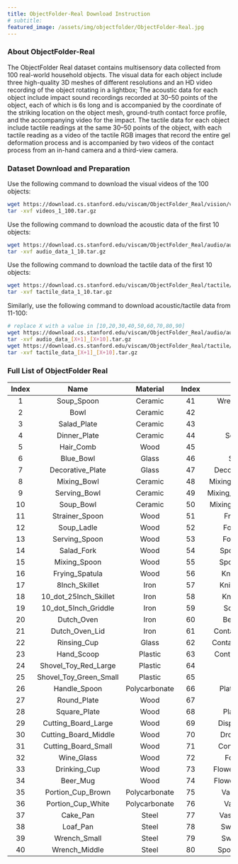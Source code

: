 ```yaml
---
title: ObjectFolder-Real Download Instruction
# subtitle: 
featured_image: /assets/img/objectfolder/ObjectFolder-Real.jpg
---
```


### About ObjectFolder-Real
The ObjectFolder Real dataset contains multisensory data collected from 100 real-world household objects. The visual data for each object include three high-quality 3D meshes of different resolutions and an HD video recording of the object rotating in a lightbox; The acoustic data for each object include impact sound recordings recorded at 30–50 points of the object, each of which is 6s long and is accompanied by the coordinate of the striking location on the object mesh, ground-truth contact force profile, and the accompanying video for the impact. The tactile data for each object include tactile readings at the same 30–50 points of the object, with each tactile reading as a video of the tactile RGB images that record the entire gel deformation process and is accompanied by two videos of the contact process from an in-hand camera and a third-view camera.

### Dataset Download and Preparation

Use the following command to download the visual videos of the 100 objects:

```sh
wget https://download.cs.stanford.edu/viscam/ObjectFolder_Real/vision/videos_1_100.tar.gz
tar -xvf videos_1_100.tar.gz
```

Use the following command to download the acoustic data of the first 10 objects:

```sh
wget https://download.cs.stanford.edu/viscam/ObjectFolder_Real/audio/audio_data_1_10.tar.gz
tar -xvf audio_data_1_10.tar.gz
```

Use the following command to download the tactile data of the first 10 objects:

```sh
wget https://download.cs.stanford.edu/viscam/ObjectFolder_Real/tactile/tactile_data_1_10.tar.gz
tar -xvf tactile_data_1_10.tar.gz
```

Similarly, use the following command to download acoustic/tactile data from 11-100:

```sh
# replace X with a value in [10,20,30,40,50,60,70,80,90]
wget https://download.cs.stanford.edu/viscam/ObjectFolder_Real/audio/audio_data_[X+1]_[X+10].tar.gz
tar -xvf audio_data_[X+1]_[X+10].tar.gz
wget https://download.cs.stanford.edu/viscam/ObjectFolder_Real/tactile/tactile_data_[X+1]_[X+10].tar.gz
tar -xvf tactile_data_[X+1]_[X+10].tar.gz
```

### Full List of ObjectFolder Real

| Index |          Name          |   Material    | Index |        Name        |   Material    | Index |        Name         |   Material    |
| :---: | :--------------------: | :-----------: | :---: | :----------------: | :-----------: | :---: | :-----------------: | :-----------: |
|   1   |       Soup_Spoon       |    Ceramic    |  41   |    Wrench_Large    |     Steel     |  81   |  Utensil_Container  |     Wood      |
|   2   |          Bowl          |    Ceramic    |  42   |       Pestle       |     Iron      |  82   |         Can         |     Glass     |
|   3   |      Salad_Plate       |    Ceramic    |  43   |       Mortar       |     Iron      |  83   |    Potato_Masher    |     Steel     |
|   4   |      Dinner_Plate      |    Ceramic    |  44   |     Sculpture      |     Iron      |  84   |       Skimmer       |     Steel     |
|   5   |       Hair_Comb        |     Wood      |  45   |       Ladle        |     Iron      |  85   |    Pasta_Server     |     Steel     |
|   6   |       Blue_Bowl        |     Glass     |  46   |      Spatula       |     Iron      |  86   |    Slotted_Spoon    |     Steel     |
|   7   |    Decorative_Plate    |     Glass     |  47   |  Decorative_Cast   |     Iron      |  87   |    Solid_Turner     |     Steel     |
|   8   |      Mixing_Bowl       |    Ceramic    |  48   | Mixing_Bowl_Large  |    Plastic    |  88   |        Ladle        |     Steel     |
|   9   |      Serving_Bowl      |    Ceramic    |  49   | Mixing_Bowl_Middle |    Plastic    |  89   |     Solid_Spoon     |     Steel     |
|  10   |       Soup_Bowl        |    Ceramic    |  50   | Mixing_Bowl_Small  |    Plastic    |  90   |   Slotted_Turner    |     Steel     |
|  11   |     Strainer_Spoon     |     Wood      |  51   |     Fruit_Bowl     |     Glass     |  91   |     Glass_Green     |     Glass     |
|  12   |       Soup_Ladle       |     Wood      |  52   |     Fork_Small     |     Steel     |  92   |      Glass_Red      |     Glass     |
|  13   |     Serving_Spoon      |     Wood      |  53   |     Fork_Large     |     Steel     |  93   |        Vase         |     Glass     |
|  14   |       Salad_Fork       |     Wood      |  54   |    Spoon_Small     |     Steel     |  94   |     Salad_Bowl      |     Glass     |
|  15   |      Mixing_Spoon      |     Wood      |  55   |    Spoon_Large     |     Steel     |  95   |        Scoop        | Polycarbonate |
|  16   |     Frying_Spatula     |     Wood      |  56   |    Knife_Large     |    Plastic    |  96   |       Box_Lid       | Polycarbonate |
|  17   |     8Inch_Skillet      |     Iron      |  57   |    Knife_Middle    |    Plastic    |  97   |  Stanford_Frisbee   |    Plastic    |
|  18   | 10_dot_25Inch_Skillet  |     Iron      |  58   |    Knife_Small     |    Plastic    |  98   |     Kettlebell      |     Iron      |
|  19   |  10_dot_5Inch_Griddle  |     Iron      |  59   |     Soap_Dish      |     Glass     |  99   |  Trim_Removal_Tool  |    Plastic    |
|  20   |       Dutch_Oven       |     Iron      |  60   |     Beer_Glass     |     Glass     |  100  | Trim_Removal_Tool_2 |    Plastic    |
|  21   |     Dutch_Oven_Lid     |     Iron      |  61   |  Container_Large   |    Ceramic    |       |                     |               |
|  22   |      Rinsing_Cup       |     Glass     |  62   |  Container_Middle  |    Ceramic    |       |                     |               |
|  23   |       Hand_Scoop       |    Plastic    |  63   |  Container_Small   |    Ceramic    |       |                     |               |
|  24   |  Shovel_Toy_Red_Large  |    Plastic    |  64   |        Mug         |    Ceramic    |       |                     |               |
|  25   | Shovel_Toy_Green_Small |    Plastic    |  65   |        Vase        |    Ceramic    |       |                     |               |
|  26   |      Handle_Spoon      | Polycarbonate |  66   |    Plate_Handle    |     Iron      |       |                     |               |
|  27   |      Round_Plate       |     Wood      |  67   |       Plate        |     Iron      |       |                     |               |
|  28   |      Square_Plate      |     Wood      |  68   |     Plate_Base     |     Wood      |       |                     |               |
|  29   |  Cutting_Board_Large   |     Wood      |  69   |   Display_Stand    |     Iron      |       |                     |               |
|  30   |  Cutting_Board_Middle  |     Wood      |  70   |    Drop_Funnel     | Polycarbonate |       |                     |               |
|  31   |  Cutting_Board_Small   |     Wood      |  71   |   Container_Lid    | Polycarbonate |       |                     |               |
|  32   |       Wine_Glass       |     Wood      |  72   |      Food_Pan      | Polycarbonate |       |                     |               |
|  33   |      Drinking_Cup      |     Wood      |  73   |  Flowerpot_Large   |    Ceramic    |       |                     |               |
|  34   |        Beer_Mug        |     Wood      |  74   |  Flowerpot_Small   |    Ceramic    |       |                     |               |
|  35   |   Portion_Cup_Brown    | Polycarbonate |  75   |     Vase_Green     |    Ceramic    |       |                     |               |
|  36   |   Portion_Cup_White    | Polycarbonate |  76   |     Vase_Blue      |    Ceramic    |       |                     |               |
|  37   |        Cake_Pan        |     Steel     |  77   |    Vase_Orange     |    Ceramic    |       |                     |               |
|  38   |        Loaf_Pan        |     Steel     |  78   |     Swan_Large     |    Ceramic    |       |                     |               |
|  39   |      Wrench_Small      |     Steel     |  79   |     Swan_Small     |    Ceramic    |       |                     |               |
|  40   |     Wrench_Middle      |     Steel     |  80   |    Spoon_Holder    |     Wood      |       |                     |               |
